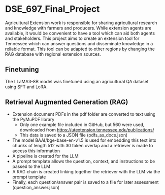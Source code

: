 # DSE_697_Final_Project

Agricultural Extension work is responsible for sharing agricultural research and knowledge with farmers and producers. While extension agents are available, it would be convenient to have a tool which can aid both agents and stakeholders. This project aims to create an extension tool for Tennessee which can answer questions and disseminate knowledge in a reliable format. This tool can be adapted to other regions by changing the RAG database with regional extension sources.

## Finetuning
The LLaMA3-8B model was finetuned using an agricultural QA dataset using SFT and LoRA.

## Retrieval Augmented Generation (RAG)
- Extension document PDFs in the pdf folder are converted to text using the PyMuPDF library
    - Only one example file included in GitHub, but 560 were used, downloaded from https://utextension.tennessee.edu/publications/
    - This data is saved to a JSON file (pdfs_as_docs.json)
- The model BAAI/bge-base-en-v1.5 is used for embedding this text into chunks of length 512 with 30 token overlap and a retriever is made to access this information
- A pipeline is created for the LLM
- A prompt template allows the question, context, and instructions to be passed to the LLM
- A RAG chain is created linking together the retriever with the LLM via the prompt template
- Finally, each question/answer pair is saved to a file for later assessment (question_answer.json)
